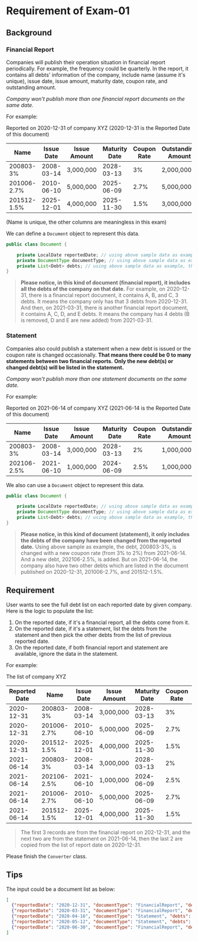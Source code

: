 # Requirement of Exam-01

## Background

### Financial Report

Companies will publish their operation situation in financial report periodically. For example, the frequency could be quarterly.
In the report, it contains all debts' information of the company, include name (assume it's unique), issue date, issue amount,
maturity date, coupon rate, and outstanding amount.

*Company won't publish more than one financial report documents on the same date.*

For example:

Reported on 2020-12-31 of company XYZ (2020-12-31 is the Reported Date of this document)

| Name        | Issue Date | Issue Amount | Maturity Date | Coupon Rate | Outstanding Amount |
|-------------|------------|--------------|---------------|-------------|--------------------|
| 200803-3%   | 2008-03-14 | 3,000,000    | 2028-03-13    | 3%          | 2,000,000          |
| 201006-2.7% | 2010-06-10 | 5,000,000    | 2025-06-09    | 2.7%        | 5,000,000          |
| 201512-1.5% | 2025-12-01 | 4,000,000    | 2025-11-30    | 1.5%        | 3,000,000          |

(Name is unique, the other columns are meaningless in this exam)

We can define a ```Document``` object to represent this data.

```Java
public class Document {

    private LocalDate reportedDate; // using above sample data as example, the value will be 2020-12-31.
    private DocumentType documentType; // using above sample data as example, the value will be FinancialReport.
    private List<Debt> debts; // using above sample data as example, this list will contains 3 items.
}
```

> **Please notice, in this kind of document (financial report), it includes all the debts of the company on that date.**
> For example, on 2020-12-31, there is a financial report document, it contains A, B, and C, 3 debts. It means the company only has that 3 debts from 2020-12-31.
> And then, on 2021-03-31, there is another financial report document, it contains A, C, D, and E debts. It means the company has 4 debts (B is removed, D and E are new added) from 2021-03-31.

### Statement

Companies also could publish a statement when a new debt is issued or the coupon rate is changed occasionally.
**That means there could be 0 to many statements between two financial reports.**
**Only the new debt(s) or changed debt(s) will be listed in the statement.**

*Company won't publish more than one statement documents on the same date.*

For example:

Reported on 2021-06-14 of company XYZ (2021-06-14 is the Reported Date of this document)

| Name        | Issue Date | Issue Amount | Maturity Date | Coupon Rate | Outstanding Amount |
|-------------|------------|--------------|---------------|-------------|--------------------|
| 200803-3%   | 2008-03-14 | 3,000,000    | 2028-03-13    | 2%          | 1,000,000          |
| 202106-2.5% | 2021-06-10 | 1,000,000    | 2024-06-09    | 2.5%        | 1,000,000          |

We also can use a ```Document``` object to represent this data.

```Java
public class Document {

    private LocalDate reportedDate; // using above sample data as example, the value will be 2021-06-14.
    private DocumentType documentType; // using above sample data as example, the value will be Statement.
    private List<Debt> debts; // using above sample data as example, this list will contains 2 items.
}
```

> **Please notice, in this kind of document (statement), it only includes the debts of the company have been changed from the reported date.**
> Using above sample as example, the debt, 200803-3%, is changed with a new coupon rate (from 3% to 2%) from 2021-06-14. And a new debt, 202106-2.5%, is added.
> But on 2021-06-14, the company also have two other debts which are listed in the document published on 2020-12-31, 201006-2.7%, and 201512-1.5%.

## Requirement

User wants to see the full debt list on each reported date by given company. Here is the logic to populate the list:

1. On the reported date, if it's a financial report, all the debts come from it.
2. On the reported date, if it's a statement, list the debts from the statement and then pick the other debts from the list of previous reported date.
3. On the reported date, if both financial report and statement are available, ignore the data in the statement.

For example:

The list of company XYZ

| Reported Date | Name        | Issue Date | Issue Amount | Maturity Date | Coupon Rate | Outstanding Amount |
|---------------|-------------|------------|--------------|---------------|-------------|--------------------|
| 2020-12-31    | 200803-3%   | 2008-03-14 | 3,000,000    | 2028-03-13    | 3%          | 2,000,000          |
| 2020-12-31    | 201006-2.7% | 2010-06-10 | 5,000,000    | 2025-06-09    | 2.7%        | 5,000,000          |
| 2020-12-31    | 201512-1.5% | 2025-12-01 | 4,000,000    | 2025-11-30    | 1.5%        | 3,000,000          |
| 2021-06-14    | 200803-3%   | 2008-03-14 | 3,000,000    | 2028-03-13    | 2%          | 1,000,000          |
| 2021-06-14    | 202106-2.5% | 2021-06-10 | 1,000,000    | 2024-06-09    | 2.5%        | 1,000,000          |
| 2021-06-14    | 201006-2.7% | 2010-06-10 | 5,000,000    | 2025-06-09    | 2.7%        | 5,000,000          |
| 2021-06-14    | 201512-1.5% | 2025-12-01 | 4,000,000    | 2025-11-30    | 1.5%        | 3,000,000          |

> The first 3 records are from the financial report on 202-12-31, and the next two are from the statement on 2021-06-14,
> then the last 2 are copied from the list of report date on 2020-12-31.

Please finish the ```Converter``` class.

## Tips

The input could be a document list as below:

```Json
[
  {"reportedDate": "2020-12-31", "documentType": "FinancialReport", "debts": [...] },
  {"reportedDate": "2020-03-31", "documentType": "FinancialReport", "debts": [...] },
  {"reportedDate": "2020-04-16", "documentType": "Statement", "debts": [...] },
  {"reportedDate": "2020-05-12", "documentType": "Statement", "debts": [...] }
  {"reportedDate": "2020-06-30", "documentType": "FinancialReport", "debts": [...] },
]
```

